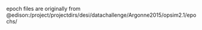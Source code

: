 epoch files are originally from
@edison:/project/projectdirs/desi/datachallenge/Argonne2015/opsim2.1/epochs/